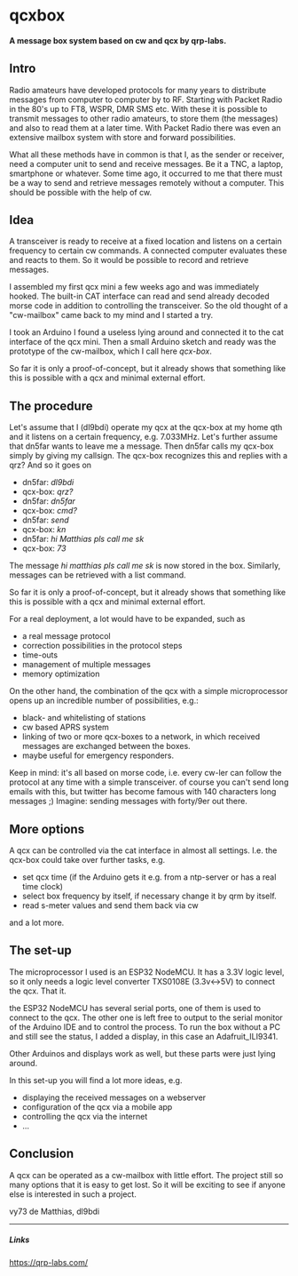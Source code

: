# qcxbox

#### A message box system based on cw and qcx by qrp-labs.

## Intro
Radio amateurs have developed protocols for many years to distribute messages 
from computer to computer by to RF.
Starting with Packet Radio in the 80's up to FT8, WSPR, DMR SMS etc.
With these it is possible to transmit messages to other radio amateurs, to store them (the messages) 
and also to read them at a later time.
With Packet Radio there was even an extensive mailbox system with store and forward 
possibilities.

What all these methods have in common is that I, as the sender or receiver, need a computer 
unit to send and receive messages. Be it a TNC, a laptop, smartphone or whatever.
Some time ago, it occurred to me that there must be a way to send and retrieve messages 
remotely without a computer. This should be possible with the help of cw.
 
## Idea 
 
A transceiver is ready to receive at a fixed location and listens on a certain frequency 
to certain cw commands. A connected computer evaluates these and reacts to them. 
So it would be possible to record and retrieve messages.
 
I assembled my first qcx mini a few weeks ago and was immediately hooked. The built-in CAT 
interface can read and send already decoded morse code in addition to controlling the 
transceiver.
So the old thought of a "cw-mailbox" came back to my mind and I started a try.

I took an Arduino I found a useless lying around and connected it to the cat interface of 
the qcx mini.
Then a small Arduino sketch and ready was the prototype of the cw-mailbox, which I call 
here *qcx-box*.

So far it is only a proof-of-concept, but it already shows that something like this is 
possible with a qcx and minimal external effort. 

## The procedure

Let's assume that I (dl9bdi) operate my qcx at the qcx-box at my home qth and it listens on a certain frequency, e.g. 7.033MHz.
Let's further assume that dn5far wants to leave me a message. Then dn5far calls my qcx-box simply by giving my callsign. 
The qcx-box recognizes this and replies with a qrz? 
And so it goes on

* dn5far: *dl9bdi*
* qcx-box: *qrz?*
* dn5far: *dn5far*
* qcx-box: *cmd?*
* dn5far: *send*
* qcx-box: *kn*
* dn5far: *hi Matthias pls call me sk*
* qcx-box: *73*

The message *hi matthias pls call me sk* is now stored in the box.
Similarly, messages can be retrieved with a list command.

So far it is only a proof-of-concept, but it already shows that something like this is 
possible with a qcx and minimal external effort.

For a real deployment, a lot would have to be expanded, such as
* a real message protocol
* correction possibilities in the protocol steps
* time-outs
* management of multiple messages
* memory optimization

On the other hand, the combination of the qcx with a simple microprocessor opens up an 
incredible number of possibilities, e.g.:

* black- and whitelisting of stations
* cw based APRS system
* linking of two or more qcx-boxes to a network, in which received messages are exchanged 
between the boxes.
* maybe useful for emergency responders.

Keep in mind: it's all based on morse code, i.e. every cw-ler can follow the protocol at 
any time with a simple transceiver.
of course you can't send long emails with this, but twitter has become famous with 140 
characters long messages ;) 
Imagine: sending messages with forty/9er out there.

## More options

A qcx can be controlled via the cat interface in almost all settings. I.e. the qcx-box 
could take over further tasks, e.g.
* set qcx time (if the Arduino gets it e.g. from a ntp-server or has a real time clock)
* select box frequency by itself, if necessary change it by qrm by itself.
* read s-meter values and send them back via cw

and a lot more.

## The set-up

The microprocessor I used is an ESP32 NodeMCU. It has a 3.3V logic level, so it only needs 
a logic level converter TXS0108E (3.3v<->5V) to connect the qcx. That it.

the ESP32 NodeMCU has several serial ports, one of them is used to connect to the qcx. 
The other one is left free to output to the serial monitor of the Arduino IDE and to 
control the process.
To run the box without a PC and still see the status, I added a display, in this case an 
Adafruit_ILI9341. 

Other Arduinos and displays work as well, but these parts were just lying around.

In this set-up you will find a lot more ideas, e.g.

* displaying the received messages on a webserver
* configuration of the qcx via a mobile app
* controlling the qcx via the internet
* ...

## Conclusion
A qcx can be operated as a cw-mailbox with little effort. The project still so many options 
that it is easy to get lost.
So it will be exciting to see if anyone else is interested in such a project.

vy73 de Matthias, 
dl9bdi

---
##### Links
https://qrp-labs.com/



